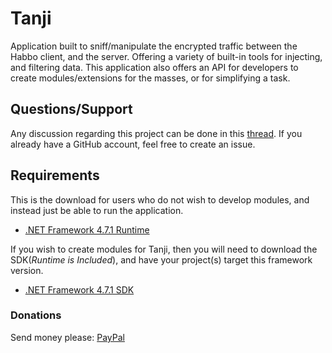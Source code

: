 # Tanji
Application built to sniff/manipulate the encrypted traffic between the Habbo client, and the server. Offering a variety of built-in tools for injecting, and filtering data. This application also offers an API for developers to create modules/extensions for the masses, or for simplifying a task.

## Questions/Support
Any discussion regarding this project can be done in this [thread](https://www.sngforum.info/thread-5917.html).
If you already have a GitHub account, feel free to create an issue.

## Requirements
This is the download for users who do not wish to develop modules, and instead just be able to run the application.  
* [.NET Framework 4.7.1 Runtime](https://www.microsoft.com/en-us/download/details.aspx?id=56115)  

If you wish to create modules for Tanji, then you will need to download the SDK(*Runtime is Included*), and have your project(s) target this framework version.
* [.NET Framework 4.7.1 SDK](https://www.microsoft.com/en-us/download/details.aspx?id=56119)

### Donations
Send money please: [PayPal](https://www.paypal.com/cgi-bin/webscr?cmd=_s-xclick&hosted_button_id=HMYZ4GB5N2PAU)
